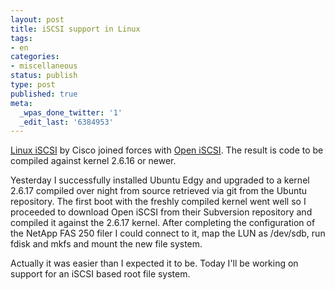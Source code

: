 ```yaml
---
layout: post
title: iSCSI support in Linux
tags:
- en
categories:
- miscellaneous
status: publish
type: post
published: true
meta:
  _wpas_done_twitter: '1'
  _edit_last: '6384953'
---
```

<p><a href="http://linux-iscsi.sourceforge.net/">Linux iSCSI</a> by Cisco joined forces with <a href="http://www.open-iscsi.org/">Open iSCSI</a>. The result is code to be compiled against kernel 2.6.16 or newer. </p>

<p>Yesterday I successfully installed Ubuntu Edgy and upgraded to a kernel 2.6.17 compiled over night from source retrieved via git from the Ubuntu repository. The first boot with the freshly compiled kernel went well so I proceeded to download Open iSCSI from their Subversion repository and compiled it against the 2.6.17 kernel. After completing the configuration of the NetApp FAS 250 filer I could connect to it, map the LUN as /dev/sdb, run fdisk and mkfs and mount the new file system.</p>

<p>Actually it was easier than I expected it to be. Today I'll be working on support for an iSCSI based root file system.</p>

